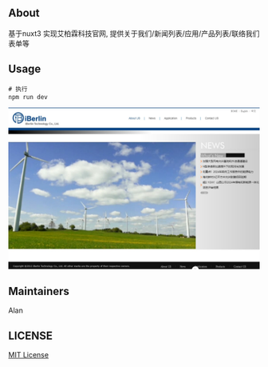 ## About
基于nuxt3 实现艾柏霖科技官网, 提供关于我们/新闻列表/应用/产品列表/联络我们表单等

## Usage
```
# 执行
npm run dev
```
![image](https://raw.githubusercontent.com/joanbabyfet/md_img/master/iberlin/iberlin.jpg)

## Maintainers
Alan

## LICENSE
[MIT License](https://github.com/joanbabyfet/iberlin/blob/master/LICENSE)